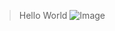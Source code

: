 > Hello World
![Image](https://www.elegantthemes.com/blog/wp-content/uploads/2020/08/hello-world.png)
